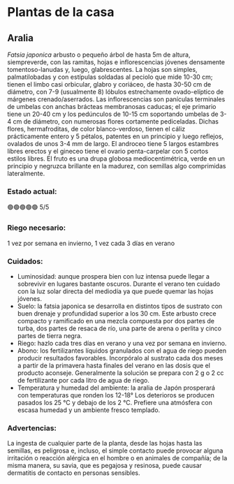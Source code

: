 # Plantas de la casa

## Aralia

*Fatsia japonica* arbusto o pequeño árbol de hasta 5m de altura, siempreverde, con las ramitas, hojas e inflorescencias jóvenes densamente tomentoso-lanudas y, luego, glabrescentes. La hojas son simples, palmatilobadas y con estípulas soldadas al peciolo que mide 10-30 cm; tienen el limbo casi orbicular, glabro y coriáceo, de hasta 30-50 cm de diámetro, con 7-9 (usualmente 8) lóbulos estrechamente ovado-elíptico de márgenes crenado/aserrados. Las inflorescencias son panículas terminales de umbelas con anchas brácteas membranosas caducas; el eje primario tiene un 20-40 cm y los pedúnculos de 10-15 cm soportando umbelas de 3-4 cm de diámetro, con numerosas flores cortamente pediceladas. Dichas flores, hermafroditas, de color blanco-verdoso, tienen el cáliz prácticamente entero y 5 pétalos, patentes en un principio y luego reflejos, ovalados de unos 3-4 mm de largo. El androceo tiene 5 largos estambres libres erectos y el gineceo tiene el ovario penta-carpelar con 5 cortos estilos libres. El fruto es una drupa globosa mediocentimétrica, verde en un principio y negruzca brillante en la madurez, con semillas algo comprimidas lateralmente.

### Estado actual:

🟢🟢🟢🟢🟢 5/5

### Riego necesario:

1 vez por semana en invierno, 1 vez cada 3 días en verano

### Cuidados:

- Luminosidad: aunque prospera bien con luz intensa puede llegar a sobrevivir en lugares bastante oscuros. Durante el verano ten cuidado con la luz solar directa del mediodía ya que puede quemar las hojas jóvenes.
- Suelo: la fatsia japonica se desarrolla en distintos tipos de sustrato con buen drenaje y profundidad superior a los 30 cm. Este arbusto crece compacto y ramificado en una mezcla compuesta por dos partes de turba, dos partes de resaca de río, una parte de arena o perlita y cinco partes de tierra negra.
- Riego: hazlo cada tres días en verano y una vez por semana en invierno.
- Abono: los fertilizantes líquidos granulados con el agua de riego pueden producir resultados favorables. Incorpóralo al sustrato cada dos meses a partir de la primavera hasta finales del verano en las dosis que el producto aconseje. Generalmente la solución se prepara con 2 g o 2 cc de fertilizante por cada litro de agua de riego.
- Temperatura y humedad del ambiente: la aralia de Japón prosperará con temperaturas que ronden los 12-18° Los deterioros se producen pasados los 25 °C y debajo de los 2 °C. Prefiere una atmósfera con escasa humedad y un ambiente fresco templado.

### Advertencias:

La ingesta de cualquier parte de la planta, desde las hojas hasta las semillas, es peligrosa e, incluso, el simple contacto puede provocar alguna irritación o reacción alérgica en el hombre o en animales de compañía; de la misma manera, su savia, que es pegajosa y resinosa, puede causar dermatitis de contacto en personas sensibles.
